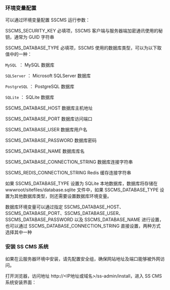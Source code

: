 ### 环境变量配置
可以通过环境变量配置 SSCMS 运行参数：

SSCMS_SECURITY_KEY 必填项，SSCMS 客户端与服务器端加密通讯使用的秘钥，通常为 GUID 字符串

SSCMS_DATABASE_TYPE 必填项，SSCMS 使用的数据库类型，可以为以下取值中的一种：

`MySQL `： MySQL 数据库

`SQLServer` ： Microsoft SQLServer 数据库

`PostgreSQL` ： PostgreSQL 数据库

`SQLite` ： SQLite 数据库

SSCMS_DATABASE_HOST 数据库主机地址

SSCMS_DATABASE_PORT 数据库访问端口

SSCMS_DATABASE_USER 数据库用户名

SSCMS_DATABASE_PASSWORD 数据库密码

SSCMS_DATABASE_NAME 数据库库名

SSCMS_DATABASE_CONNECTION_STRING 数据库连接字符串

SSCMS_REDIS_CONNECTION_STRING Redis 缓存连接字符串



如果 SSCMS_DATABASE_TYPE 设置为 SQLite 本地数据库，数据库将存储在 wwwroot/sitefiles/database.sqlite 文件中，如果 SSCMS_DATABASE_TYPE 设置为其他数据库类型，则还需要设置数据库环境变量。

数据库环境变量可以通过指定 SSCMS_DATABASE_HOST、SSCMS_DATABASE_PORT、SSCMS_DATABASE_USER、SSCMS_DATABASE_PASSWORD 以及 SSCMS_DATABASE_NAME 进行设置，也可以通过 SSCMS_DATABASE_CONNECTION_STRING 直接设置，两种方式选择其中一种

### 安装 SS CMS 系统

如果在云服务器环境中安装，请先配置安全组，确保网站地址及端口能够被外网访问。

打开浏览器，访问地址 http://<IP地址或域名>/ss-admin/install，进入 SS CMS 系统安装界面：